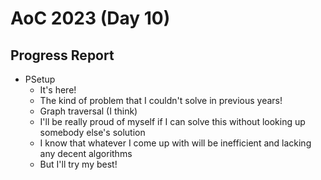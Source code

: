 # AoC 2023 (Day 10)

## Progress Report
- PSetup
  - It's here!
  - The kind of problem that I couldn't solve in previous years!
  - Graph traversal (I think)
  - I'll be really proud of myself if I can solve this without looking up
    somebody else's solution
  - I know that whatever I come up with will be inefficient and lacking any
    decent algorithms
  - But I'll try my best!
